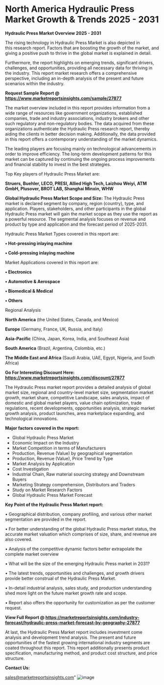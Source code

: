 # North America Hydraulic Press Market Growth & Trends 2025 - 2031

<Strong> Hydraulic Press Market Overview 2025 - 2031</strong>

The rising technology in Hydraulic Press Market is also depicted in this research report. Factors that are boosting the growth of the market, and giving a positive push to thrive in the global market is explained in detail.

Furthermore, the report highlights on emerging trends, significant drivers, challenges, and opportunities, providing all necessary data for thriving in the industry. This report market research offers a comprehensive perspective, including an in-depth analysis of the present and future scenarios within the industry.

<strong>Request Sample Report @ <a href=https://www.marketreportsinsights.com/sample/27877>https://www.marketreportsinsights.com/sample/27877</a></strong>

The market overview included in this report provides information from a wide range of resources like government organizations, established companies, trade and industry associations, industry brokers and other such regulatory and non-regulatory bodies. The data acquired from these organizations authenticate the Hydraulic Press research report, thereby aiding the clients in better decision making. Additionally, the data provided in this report offers a contemporary understanding of the market dynamics.

The leading players are focusing mainly on technological advancements in order to improve efficiency. The long-term development patterns for this market can be captured by continuing the ongoing process improvements and financial stability to invest in the best strategies.

Top Key players of Hydraulic Press Market are:

<strong>Struers, Buehler, LECO, PRESI, Allied High Tech, Laizhou Weiyi, ATM GmbH, Plusover, BROT LAB, Shanghai Minxin, WHW</strong>

<strong><b>Global Hydraulic Press Market Scope and Size:</b></strong>
The Hydraulic Press market is declared segment by company, region (country), type, and application. Players, stakeholders, and other participants in the global Hydraulic Press market will gain the market scope as they use the report as a powerful resource. The segmental analysis focuses on revenue and product by type and application and the forecast period of 2025-2031.

Hydraulic Press Market Types covered in this report are:

<strong>• Hot-pressing inlaying machine

• Cold-pressing inlaying machine</strong>

Market Applications covered in this report are:

<strong>• Electronics

• Automotive & Aerospace

• Biomedical & Medical

• Others</strong> 

Regional Analysis

<strong>North America</strong> (the United States, Canada, and Mexico)

<strong>Europe</strong> (Germany, France, UK, Russia, and Italy)

<strong>Asia-Pacific</strong> (China, Japan, Korea, India, and Southeast Asia)

<strong>South America</strong> (Brazil, Argentina, Colombia, etc.)

<strong>The Middle East and Africa</strong> (Saudi Arabia, UAE, Egypt, Nigeria, and South Africa)

<strong>Go For Interesting Discount Here: <a href=https://www.marketreportsinsights.com/discount/27877>https://www.marketreportsinsights.com/discount/27877</a></strong>

The Hydraulic Press market report provides a detailed analysis of global market size, regional and country-level market size, segmentation market growth, market share, competitive Landscape, sales analysis, impact of domestic and global market players, value chain optimization, trade regulations, recent developments, opportunities analysis, strategic market growth analysis, product launches, area marketplace expanding, and technological innovations.

<strong><b>Major factors covered in the report:</b></strong>
<ul>
  <li>Global Hydraulic Press Market </li>
  <li>Economic Impact on the Industry</li>
  <li>Market Competition in terms of Manufacturers</li>
  <li>Production, Revenue (Value) by geographical segmentation</li>
  <li>Production, Revenue (Value), Price Trend by Type</li>
  <li>Market Analysis by Application</li>
  <li>Cost Investigation</li>
  <li>Industrial Chain, Raw material sourcing strategy and Downstream Buyers</li>
  <li>Marketing Strategy comprehension, Distributors and Traders</li>
  <li>Study on Market Research Factors</li>
  <li>Global Hydraulic Press Market Forecast</li>
</ul>

<strong><b>Key Point of the Hydraulic Press Market report:</b></strong>

• Geographical distribution, company profiling, and various other market segmentation are provided in the report.

• For better understanding of the global Hydraulic Press market status, the accurate market valuation which comprises of size, share, and revenue are also covered.

• Analysis of the competitive dynamic factors better extrapolate the complete market overview

• What will be the size of the emerging Hydraulic Press market in 2031?

• The latest trends, opportunities and challenges, and growth drivers provide better construal of the Hydraulic Press Market.

• In-detail industrial analysis, sales study, and production understanding shed more light on the future market growth rate and scope.

• Report also offers the opportunity for customization as per the customer request.

<strong><b>View Full Report @ <a href=https://marketreportsinsights.com/industry-forecast/hydraulic-press-market-forecast-by-geography-27877>https://marketreportsinsights.com/industry-forecast/hydraulic-press-market-forecast-by-geography-27877</a></b></strong>


At last, the Hydraulic Press Market report includes investment come analysis and development trend analysis. The present and future opportunities of the fastest growing international industry segments are coated throughout this report. This report additionally presents product specification, manufacturing method, and product cost structure, and price structure.

<strong>Contact Us:</strong>

sales@marketreportsinsights.com"
![image](https://github.com/user-attachments/assets/0dc92706-9f58-4a6f-b27b-6c54e3917c7d)
